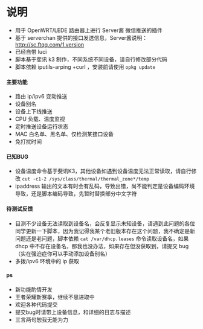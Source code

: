 # 说明
- 用于 OpenWRT/LEDE 路由器上进行 Server酱 微信推送的插件
- 基于 serverchan 提供的接口发送信息，Server酱说明：http://sc.ftqq.com/1.version
- 已经自带 luci
- 脚本基于斐讯 k3 制作，不同系统不同设备，请自行修改部分代码
- 脚本依赖 iputils-arping +curl ，安装前请使用 `opkg update`

#### 主要功能
- 路由 ip/ipv6 变动推送
- 设备别名
- 设备上下线推送
- CPU 负载、温度监视
- 定时推送设备运行状态
- MAC 白名单、黑名单、仅检测某接口设备
- 免打扰时间

#### 已知BUG

- 设备温度命令基于斐讯K3，其他设备如遇到设备温度无法正常读取，请自行修改
`cut -c1-2 /sys/class/thermal/thermal_zone*/temp`
- ipaddress 输出的文本有时会有乱码，导致出错，尚不能判定是设备编码环境导致，还是脚本编码导致，先暂时替换部分中文字符

#### 待测试反馈
- 目测不少设备无法读取到设备名，会反复显示未知设备，请遇到此问题的各位同学更新一下脚本，因为我记得我某个老旧版本存在这个问题，我不确定是新问题还是老问题，脚本依赖 `cat /var/dhcp.leases` 命令读取设备名，如果 dhcp 中不存在设备名，那我也没办法，如果存在但没获取到，请提交 bug（实在强迫症你可以手动添加设备别名）
- 多拨/ipv6 环境中的 ip 获取

#### ps

- 新功能酌情开发
- 王者荣耀新赛季，继续不思进取中
- 欢迎各种代码提交
- 提交bug时请带上设备信息，和详细的日志与描述
- 三言两句恕我无能为力
